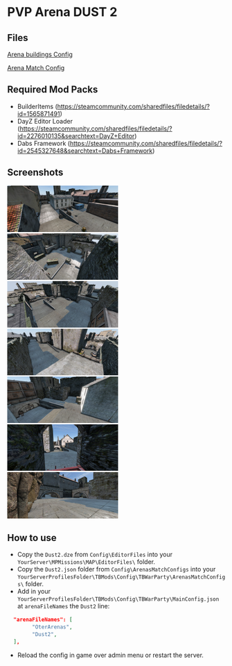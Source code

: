 # PVP Arena DUST 2

## Files

<a href="./ArenaBuildingConfig/Dust2.json" download>Arena buildings Config</a>

<a href="./ArenaMatchConfig/Dust2.json" download>Arena Match Config</a>


## Required Mod Packs

- BuilderItems (https://steamcommunity.com/sharedfiles/filedetails/?id=1565871491)
- DayZ Editor Loader (https://steamcommunity.com/sharedfiles/filedetails/?id=2276010135&searchtext=DayZ+Editor)
- Dabs Framework (https://steamcommunity.com/sharedfiles/filedetails/?id=2545327648&searchtext=Dabs+Framework)

## Screenshots

<img src="./images/Dust_1.jpg" alt="Ruined City" width="256"/>
<img src="./images/Dust_2.jpg" alt="Ruined City" width="256"/>
<img src="./images/Dust_3.jpg" alt="Ruined City" width="256"/>
<img src="./images/Dust_4.jpg" alt="Ruined City" width="256"/>
<img src="./images/Dust_5.jpg" alt="Ruined City" width="256"/>
<img src="./images/Dust_6.jpg" alt="Ruined City" width="256"/>
<img src="./images/Dust_7.jpg" alt="Ruined City" width="256"/>

## How to use
- Copy the `Dust2.dze` from `Config\EditorFiles` into your `YourServer\MPMissions\MAP\EditorFiles\` folder.
- Copy the `Dust2.json` folder from `Config\ArenasMatchConfigs` into your `YourServerProfilesFolder\TBMods\Config\TBWarParty\ArenasMatchConfigs\` folder.
- Add in your `YourServerProfilesFolder\TBMods\Config\TBWarParty\MainConfig.json` at `arenaFileNames` the `Dust2` line:
```json
  "arenaFileNames": [
        "OterArenas",
        "Dust2",
  ],
```
- Reload the config in game over admin menu or restart the server.